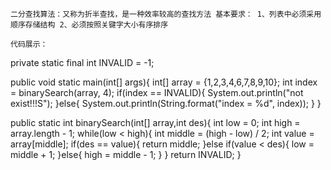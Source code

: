 `二分查找算法：又称为折半查找，是一种效率较高的查找方法
基本要求：
    1、列表中必须采用顺序存储结构
    2、必须按照关键字大小有序排序`

`代码展示：`

private static final int INVALID = -1;

public void static main(int[] args){
    int[] array = {1,2,3,4,6,7,8,9,10};
    int index = binarySearch(array, 4);
    if(index == INVALID){
        System.out.println("not exist!!!S");
    }else{
        System.out.println(String.format("index = %d", index));
    }
}
    
public static int binarySearch(int[] array,int des){
    int low = 0;
    int high = array.length - 1;
    while(low < high){
        int middle = (high - low) / 2;
        int value = array[middle];
        if(des == value){
            return middle;
        }else if(value < des){
            low = middle + 1;
        }else{
            high = middle - 1;
        }
    }
    return INVALID;
}